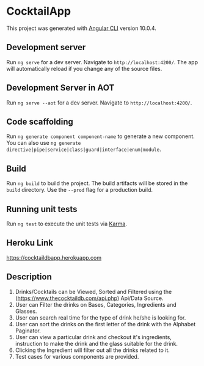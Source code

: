 # CocktailApp

This project was generated with [Angular CLI](https://github.com/angular/angular-cli) version 10.0.4.

## Development server

Run `ng serve` for a dev server. Navigate to `http://localhost:4200/`. The app will automatically reload if you change any of the source files.

## Development Server in AOT

Run `ng serve --aot` for a dev server. Navigate to `http://localhost:4200/`.

## Code scaffolding

Run `ng generate component component-name` to generate a new component. You can also use `ng generate directive|pipe|service|class|guard|interface|enum|module`.

## Build

Run `ng build` to build the project. The build artifacts will be stored in the `build` directory. Use the `--prod` flag for a production build.

## Running unit tests

Run `ng test` to execute the unit tests via [Karma](https://karma-runner.github.io).

## Heroku Link

https://cocktaildbapp.herokuapp.com

## Description

1. Drinks/Cocktails can be Viewed, Sorted and Filtered using the (https://www.thecocktaildb.com/api.php) Api/Data Source.
2. User can Filter the drinks on Bases, Categories, Ingredients and Glasses.
3. User can search real time for the type of drink he/she is looking for.
4. User can sort the drinks on the first letter of the drink with the Alphabet Paginator.
5. User can view a particular drink and checkout it's ingredients, instruction to make the drink and the glass suitable for the drink.
6. Clicking the Ingredient will filter out all the drinks related to it.
7. Test cases for various components are provided.

